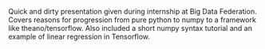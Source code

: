 Quick and dirty presentation given during internship at Big Data Federation. Covers reasons for progression from pure python to numpy to a framework like theano/tensorflow. Also included a short numpy syntax tutorial and an example of linear regression in Tensorflow.
